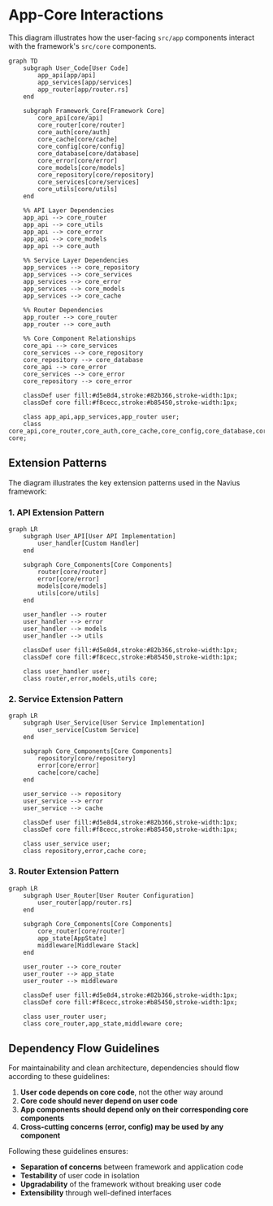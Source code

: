 # App-Core Interactions

This diagram illustrates how the user-facing `src/app` components interact with the framework's `src/core` components.

```mermaid
graph TD
    subgraph User_Code[User Code]
        app_api[app/api]
        app_services[app/services]
        app_router[app/router.rs]
    end
    
    subgraph Framework_Core[Framework Core]
        core_api[core/api]
        core_router[core/router]
        core_auth[core/auth]
        core_cache[core/cache]
        core_config[core/config]
        core_database[core/database]
        core_error[core/error]
        core_models[core/models]
        core_repository[core/repository]
        core_services[core/services]
        core_utils[core/utils]
    end
    
    %% API Layer Dependencies
    app_api --> core_router
    app_api --> core_utils
    app_api --> core_error
    app_api --> core_models
    app_api --> core_auth
    
    %% Service Layer Dependencies
    app_services --> core_repository
    app_services --> core_services
    app_services --> core_error
    app_services --> core_models
    app_services --> core_cache
    
    %% Router Dependencies
    app_router --> core_router
    app_router --> core_auth
    
    %% Core Component Relationships
    core_api --> core_services
    core_services --> core_repository
    core_repository --> core_database
    core_api --> core_error
    core_services --> core_error
    core_repository --> core_error
    
    classDef user fill:#d5e8d4,stroke:#82b366,stroke-width:1px;
    classDef core fill:#f8cecc,stroke:#b85450,stroke-width:1px;
    
    class app_api,app_services,app_router user;
    class core_api,core_router,core_auth,core_cache,core_config,core_database,core_error,core_models,core_repository,core_services,core_utils core;
```

## Extension Patterns

The diagram illustrates the key extension patterns used in the Navius framework:

### 1. API Extension Pattern

```mermaid
graph LR
    subgraph User_API[User API Implementation]
        user_handler[Custom Handler]
    end
    
    subgraph Core_Components[Core Components]
        router[core/router]
        error[core/error]
        models[core/models]
        utils[core/utils]
    end
    
    user_handler --> router
    user_handler --> error
    user_handler --> models
    user_handler --> utils
    
    classDef user fill:#d5e8d4,stroke:#82b366,stroke-width:1px;
    classDef core fill:#f8cecc,stroke:#b85450,stroke-width:1px;
    
    class user_handler user;
    class router,error,models,utils core;
```

### 2. Service Extension Pattern

```mermaid
graph LR
    subgraph User_Service[User Service Implementation]
        user_service[Custom Service]
    end
    
    subgraph Core_Components[Core Components]
        repository[core/repository]
        error[core/error]
        cache[core/cache]
    end
    
    user_service --> repository
    user_service --> error
    user_service --> cache
    
    classDef user fill:#d5e8d4,stroke:#82b366,stroke-width:1px;
    classDef core fill:#f8cecc,stroke:#b85450,stroke-width:1px;
    
    class user_service user;
    class repository,error,cache core;
```

### 3. Router Extension Pattern

```mermaid
graph LR
    subgraph User_Router[User Router Configuration]
        user_router[app/router.rs]
    end
    
    subgraph Core_Components[Core Components]
        core_router[core/router]
        app_state[AppState]
        middleware[Middleware Stack]
    end
    
    user_router --> core_router
    user_router --> app_state
    user_router --> middleware
    
    classDef user fill:#d5e8d4,stroke:#82b366,stroke-width:1px;
    classDef core fill:#f8cecc,stroke:#b85450,stroke-width:1px;
    
    class user_router user;
    class core_router,app_state,middleware core;
```

## Dependency Flow Guidelines

For maintainability and clean architecture, dependencies should flow according to these guidelines:

1. **User code depends on core code**, not the other way around
2. **Core code should never depend on user code**
3. **App components should depend only on their corresponding core components**
4. **Cross-cutting concerns (error, config) may be used by any component**

Following these guidelines ensures:

- **Separation of concerns** between framework and application code
- **Testability** of user code in isolation
- **Upgradability** of the framework without breaking user code
- **Extensibility** through well-defined interfaces 